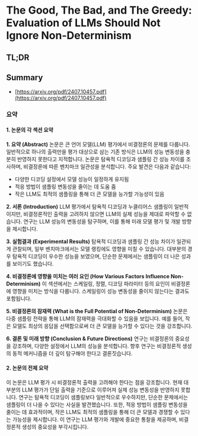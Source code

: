 # The Good, The Bad, and The Greedy: Evaluation of LLMs Should Not Ignore Non-Determinism
## TL;DR
## Summary
- [https://arxiv.org/pdf/2407.10457.pdf](https://arxiv.org/pdf/2407.10457.pdf)

### 요약

#### 1. 논문의 각 섹션 요약

**1. 요약 (Abstract)**
논문은 큰 언어 모델(LLM) 평가에서 비결정론의 문제를 다룹니다. 일반적으로 하나의 출력만을 평가 대상으로 삼는 기존 방식은 LLM의 성능 변동성을 충분히 반영하지 못한다고 지적합니다. 논문은 탐욕적 디코딩과 샘플링 간 성능 차이를 조사하며, 비결정론에 따른 벤치마크 일관성을 분석합니다. 주요 발견은 다음과 같습니다:
- 다양한 디코딩 설정에서 모델 성능이 일정하게 유지됨
- 적응 방법이 샘플링 변동성을 줄이는 데 도움 줌
- 작은 LLM도 최적의 샘플링을 통해 더 큰 모델을 능가할 가능성이 있음

**2. 서론 (Introduction)**
LLM 평가에서 탐욕적 디코딩과 누클리어스 샘플링이 일반적이지만, 비결정론적인 출력을 고려하지 않으면 LLM의 실제 성능을 제대로 파악할 수 없습니다. 연구는 LLM 성능의 변동성을 탐구하며, 이를 통해 미래 모델 평가 및 개발 방향을 제시합니다.

**3. 실험결과 (Experimental Results)**
탐욕적 디코딩과 샘플링 간 성능 차이가 일관되게 관찰되며, 일부 벤치마크에서는 모델 랭킹에도 영향을 미칠 수 있습니다. 대부분의 경우 탐욕적 디코딩이 우수한 성능을 보였으며, 단순한 문제에서는 샘플링이 더 나은 성과를 보이기도 했습니다.

**4. 비결정론에 영향을 미치는 여러 요인 (How Various Factors Influence Non-Determinism)**
이 섹션에서는 스케일링, 정렬, 디코딩 파라미터 등의 요인이 비결정론에 영향을 미치는 방식을 다룹니다. 스케일링이 성능 변동성을 줄이지 않는다는 결과도 포함됩니다.

**5. 비결정론의 잠재력 (What is the Full Potential of Non-Determinism)**
논문은 다중 샘플링 전략을 통해 LLM의 잠재력을 극대화할 수 있음을 보입니다. 예를 들어, 작은 모델도 최상의 응답을 선택함으로써 더 큰 모델을 능가할 수 있다는 것을 강조합니다.

**6. 결론 및 미래 방향 (Conclusion & Future Directions)**
연구는 비결정론의 중요성을 강조하며, 다양한 설정에서 LLM의 성능을 분석합니다. 향후 연구는 비결정론적 생성의 동적 메커니즘을 더 깊이 탐구해야 한다고 결론짓습니다.

#### 2. 논문의 전체 요약

이 논문은 LLM 평가 시 비결정론적 출력을 고려해야 한다는 점을 강조합니다. 현재 대부분의 LLM 평가가 단일 출력을 기준으로 이루어져 실제 성능 변동성을 반영하지 못합니다. 연구는 탐욕적 디코딩이 샘플링보다 일반적으로 우수하지만, 단순한 문제에서는 샘플링이 더 나을 수 있다는 사실을 발견했습니다. 또한, 적응 방법이 샘플링 변동성을 줄이는 데 효과적이며, 작은 LLM도 최적의 샘플링을 통해 더 큰 모델과 경쟁할 수 있다는 가능성을 제시합니다. 이 연구는 LLM 평가와 개발에 중요한 통찰을 제공하며, 비결정론적 생성의 중요성을 부각시킵니다.

